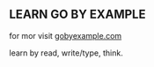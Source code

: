 ## LEARN GO BY EXAMPLE

for mor visit [gobyexample.com](https://gobyexample.com/)

learn by read, write/type, think.